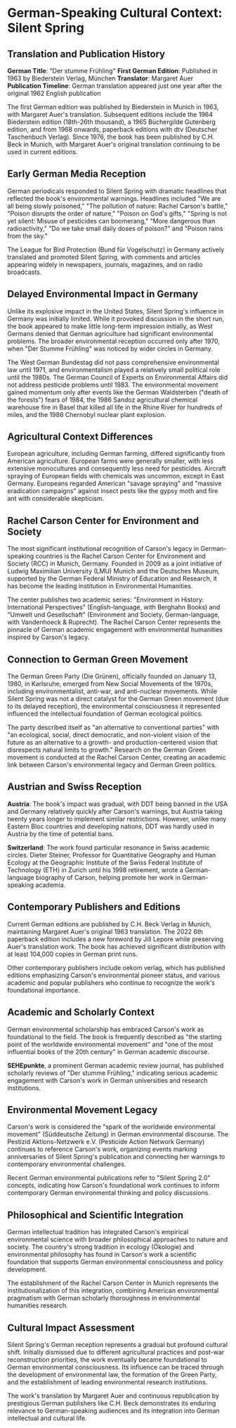# German-Speaking Cultural Context: Silent Spring

## Translation and Publication History

**German Title**: "Der stumme Frühling"
**First German Edition**: Published in 1963 by Biederstein Verlag, München
**Translator**: Margaret Auer
**Publication Timeline**: German translation appeared just one year after the original 1962 English publication

The first German edition was published by Biederstein in Munich in 1963, with Margaret Auer's translation. Subsequent editions include the 1964 Biederstein edition (18th-26th thousand), a 1965 Büchergilde Gutenberg edition, and from 1968 onwards, paperback editions with dtv (Deutscher Taschenbuch Verlag). Since 1976, the book has been published by C.H. Beck in Munich, with Margaret Auer's original translation continuing to be used in current editions.

## Early German Media Reception

German periodicals responded to Silent Spring with dramatic headlines that reflected the book's environmental warnings. Headlines included "We are all being slowly poisoned," "The pollution of nature: Rachel Carson's battle," "Poison disrupts the order of nature," "Poison on God's gifts," "Spring is not yet silent: Misuse of pesticides can boomerang," "More dangerous than radioactivity," "Do we take small daily doses of poison?" and "Poison rains from the sky."

The League for Bird Protection (Bund für Vogelschutz) in Germany actively translated and promoted Silent Spring, with comments and articles appearing widely in newspapers, journals, magazines, and on radio broadcasts.

## Delayed Environmental Impact in Germany

Unlike its explosive impact in the United States, Silent Spring's influence in Germany was initially limited. While it provoked discussion in the short run, the book appeared to make little long-term impression initially, as West Germans denied that German agriculture had significant environmental problems. The broader environmental reception occurred only after 1970, when "Der Stumme Frühling" was noticed by wider circles in Germany.

The West German Bundestag did not pass comprehensive environmental law until 1971, and environmentalism played a relatively small political role until the 1980s. The German Council of Experts on Environmental Affairs did not address pesticide problems until 1983. The environmental movement gained momentum only after events like the German Waldsterben ("death of the forests") fears of 1984, the 1986 Sandoz agricultural chemical warehouse fire in Basel that killed all life in the Rhine River for hundreds of miles, and the 1986 Chernobyl nuclear plant explosion.

## Agricultural Context Differences

European agriculture, including German farming, differed significantly from American agriculture. European farms were generally smaller, with less extensive monocultures and consequently less need for pesticides. Aircraft spraying of European fields with chemicals was uncommon, except in East Germany. Europeans regarded American "savage spraying" and "massive eradication campaigns" against insect pests like the gypsy moth and fire ant with considerable skepticism.

## Rachel Carson Center for Environment and Society

The most significant institutional recognition of Carson's legacy in German-speaking countries is the Rachel Carson Center for Environment and Society (RCC) in Munich, Germany. Founded in 2009 as a joint initiative of Ludwig Maximilian University (LMU) Munich and the Deutsches Museum, supported by the German Federal Ministry of Education and Research, it has become the leading institution in Environmental Humanities.

The center publishes two academic series: "Environment in History: International Perspectives" (English-language, with Berghahn Books) and "Umwelt und Gesellschaft" (Environment and Society, German-language, with Vandenhoeck & Ruprecht). The Rachel Carson Center represents the pinnacle of German academic engagement with environmental humanities inspired by Carson's legacy.

## Connection to German Green Movement

The German Green Party (Die Grünen), officially founded on January 13, 1980, in Karlsruhe, emerged from New Social Movements of the 1970s, including environmentalist, anti-war, and anti-nuclear movements. While Silent Spring was not a direct catalyst for the German Green movement (due to its delayed reception), the environmental consciousness it represented influenced the intellectual foundation of German ecological politics.

The party described itself as "an alternative to conventional parties" with "an ecological, social, direct democratic, and non-violent vision of the future as an alternative to a growth- and production-centered vision that disrespects natural limits to growth." Research on the German Green movement is conducted at the Rachel Carson Center, creating an academic link between Carson's environmental legacy and German Green politics.

## Austrian and Swiss Reception

**Austria**: The book's impact was gradual, with DDT being banned in the USA and Germany relatively quickly after Carson's warnings, but Austria taking twenty years longer to implement similar restrictions. However, unlike many Eastern Bloc countries and developing nations, DDT was hardly used in Austria by the time of potential bans.

**Switzerland**: The work found particular resonance in Swiss academic circles. Dieter Steiner, Professor for Quantitative Geography and Human Ecology at the Geographic Institute of the Swiss Federal Institute of Technology (ETH) in Zurich until his 1998 retirement, wrote a German-language biography of Carson, helping promote her work in German-speaking academia.

## Contemporary Publishers and Editions

Current German editions are published by C.H. Beck Verlag in Munich, maintaining Margaret Auer's original 1963 translation. The 2022 6th paperback edition includes a new foreword by Jill Lepore while preserving Auer's translation work. The book has achieved significant distribution with at least 104,000 copies in German print runs.

Other contemporary publishers include oekom verlag, which has published editions emphasizing Carson's environmental pioneer status, and various academic and popular publishers who continue to recognize the work's foundational importance.

## Academic and Scholarly Context

German environmental scholarship has embraced Carson's work as foundational to the field. The book is frequently described as "the starting point of the worldwide environmental movement" and "one of the most influential books of the 20th century" in German academic discourse.

**SEHEpunkte**, a prominent German academic review journal, has published scholarly reviews of "Der stumme Frühling," indicating serious academic engagement with Carson's work in German universities and research institutions.

## Environmental Movement Legacy

Carson's work is considered the "spark of the worldwide environmental movement" (Süddeutsche Zeitung) in German environmental discourse. The Pestizid Aktions-Netzwerk e.V. (Pesticide Action Network Germany) continues to reference Carson's work, organizing events marking anniversaries of Silent Spring's publication and connecting her warnings to contemporary environmental challenges.

Recent German environmental publications refer to "Silent Spring 2.0" concepts, indicating how Carson's foundational work continues to inform contemporary German environmental thinking and policy discussions.

## Philosophical and Scientific Integration

German intellectual tradition has integrated Carson's empirical environmental science with broader philosophical approaches to nature and society. The country's strong tradition in ecology (Ökologie) and environmental philosophy has found in Carson's work a scientific foundation that supports German environmental consciousness and policy development.

The establishment of the Rachel Carson Center in Munich represents the institutionalization of this integration, combining American environmental pragmatism with German scholarly thoroughness in environmental humanities research.

## Cultural Impact Assessment

Silent Spring's German reception represents a gradual but profound cultural shift. Initially dismissed due to different agricultural practices and post-war reconstruction priorities, the work eventually became foundational to German environmental consciousness. Its influence can be traced through the development of environmental law, the formation of the Green Party, and the establishment of leading environmental research institutions.

The work's translation by Margaret Auer and continuous republication by prestigious German publishers like C.H. Beck demonstrates its enduring relevance to German-speaking audiences and its integration into German intellectual and cultural life.